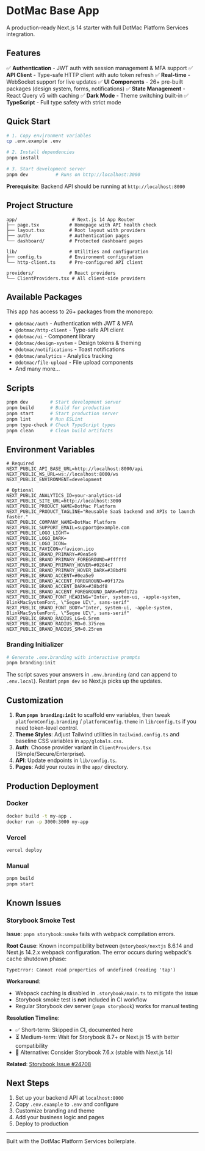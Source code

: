 # DotMac Base App

A production-ready Next.js 14 starter with full DotMac Platform Services integration.

## Features

✅ **Authentication** - JWT auth with session management & MFA support
✅ **API Client** - Type-safe HTTP client with auto token refresh
✅ **Real-time** - WebSocket support for live updates
✅ **UI Components** - 26+ pre-built packages (design system, forms, notifications)
✅ **State Management** - React Query v5 with caching
✅ **Dark Mode** - Theme switching built-in
✅ **TypeScript** - Full type safety with strict mode

## Quick Start

```bash
# 1. Copy environment variables
cp .env.example .env

# 2. Install dependencies
pnpm install

# 3. Start development server
pnpm dev          # Runs on http://localhost:3000
```

**Prerequisite**: Backend API should be running at `http://localhost:8000`

## Project Structure

```
app/                    # Next.js 14 App Router
├── page.tsx           # Homepage with API health check
├── layout.tsx         # Root layout with providers
├── auth/              # Authentication pages
└── dashboard/         # Protected dashboard pages

lib/                   # Utilities and configuration
├── config.ts          # Environment configuration
└── http-client.ts     # Pre-configured API client

providers/             # React providers
└── ClientProviders.tsx # All client-side providers
```

## Available Packages

This app has access to 26+ packages from the monorepo:

- `@dotmac/auth` - Authentication with JWT & MFA
- `@dotmac/http-client` - Type-safe API client
- `@dotmac/ui` - Component library
- `@dotmac/design-system` - Design tokens & theming
- `@dotmac/notifications` - Toast notifications
- `@dotmac/analytics` - Analytics tracking
- `@dotmac/file-upload` - File upload components
- And many more...

## Scripts

```bash
pnpm dev        # Start development server
pnpm build      # Build for production
pnpm start      # Start production server
pnpm lint       # Run ESLint
pnpm type-check # Check TypeScript types
pnpm clean      # Clean build artifacts
```

## Environment Variables

```env
# Required
NEXT_PUBLIC_API_BASE_URL=http://localhost:8000/api
NEXT_PUBLIC_WS_URL=ws://localhost:8000/ws
NEXT_PUBLIC_ENVIRONMENT=development

# Optional
NEXT_PUBLIC_ANALYTICS_ID=your-analytics-id
NEXT_PUBLIC_SITE_URL=http://localhost:3000
NEXT_PUBLIC_PRODUCT_NAME=DotMac Platform
NEXT_PUBLIC_PRODUCT_TAGLINE="Reusable SaaS backend and APIs to launch faster."
NEXT_PUBLIC_COMPANY_NAME=DotMac Platform
NEXT_PUBLIC_SUPPORT_EMAIL=support@example.com
NEXT_PUBLIC_LOGO_LIGHT=
NEXT_PUBLIC_LOGO_DARK=
NEXT_PUBLIC_LOGO_ICON=
NEXT_PUBLIC_FAVICON=/favicon.ico
NEXT_PUBLIC_BRAND_PRIMARY=#0ea5e9
NEXT_PUBLIC_BRAND_PRIMARY_FOREGROUND=#ffffff
NEXT_PUBLIC_BRAND_PRIMARY_HOVER=#0284c7
NEXT_PUBLIC_BRAND_PRIMARY_HOVER_DARK=#38bdf8
NEXT_PUBLIC_BRAND_ACCENT=#0ea5e9
NEXT_PUBLIC_BRAND_ACCENT_FOREGROUND=#0f172a
NEXT_PUBLIC_BRAND_ACCENT_DARK=#38bdf8
NEXT_PUBLIC_BRAND_ACCENT_FOREGROUND_DARK=#0f172a
NEXT_PUBLIC_BRAND_FONT_HEADING="Inter, system-ui, -apple-system, BlinkMacSystemFont, \"Segoe UI\", sans-serif"
NEXT_PUBLIC_BRAND_FONT_BODY="Inter, system-ui, -apple-system, BlinkMacSystemFont, \"Segoe UI\", sans-serif"
NEXT_PUBLIC_BRAND_RADIUS_LG=0.5rem
NEXT_PUBLIC_BRAND_RADIUS_MD=0.375rem
NEXT_PUBLIC_BRAND_RADIUS_SM=0.25rem
```

### Branding Initializer

```bash
# Generate .env.branding with interactive prompts
pnpm branding:init
```

The script saves your answers in `.env.branding` (and can append to `.env.local`). Restart `pnpm dev` so Next.js picks up the updates.

## Customization

1. **Run `pnpm branding:init`** to scaffold env variables, then tweak `platformConfig.branding` / `platformConfig.theme` in `lib/config.ts` if you need token-level control.
2. **Theme Styles**: Adjust Tailwind utilities in `tailwind.config.ts` and baseline CSS variables in `app/globals.css`.
3. **Auth**: Choose provider variant in `ClientProviders.tsx` (Simple/Secure/Enterprise).
4. **API**: Update endpoints in `lib/config.ts`.
5. **Pages**: Add your routes in the `app/` directory.

## Production Deployment

### Docker
```bash
docker build -t my-app .
docker run -p 3000:3000 my-app
```

### Vercel
```bash
vercel deploy
```

### Manual
```bash
pnpm build
pnpm start
```

## Known Issues

### Storybook Smoke Test

**Issue**: `pnpm storybook:smoke` fails with webpack compilation errors.

**Root Cause**: Known incompatibility between `@storybook/nextjs` 8.6.14 and Next.js 14.2.x webpack configuration. The error occurs during webpack's cache shutdown phase:
```
TypeError: Cannot read properties of undefined (reading 'tap')
```

**Workaround**:
- Webpack caching is disabled in `.storybook/main.ts` to mitigate the issue
- Storybook smoke test is **not** included in CI workflow
- Regular Storybook dev server (`pnpm storybook`) works for manual testing

**Resolution Timeline**:
- ✅ Short-term: Skipped in CI, documented here
- ⏳ Medium-term: Wait for Storybook 8.7+ or Next.js 15 with better compatibility
- 🔄 Alternative: Consider Storybook 7.6.x (stable with Next.js 14)

**Related**: [Storybook Issue #24708](https://github.com/storybookjs/storybook/issues/24708)

## Next Steps

1. Set up your backend API at `localhost:8000`
2. Copy `.env.example` to `.env` and configure
3. Customize branding and theme
4. Add your business logic and pages
5. Deploy to production

---

Built with the DotMac Platform Services boilerplate.

